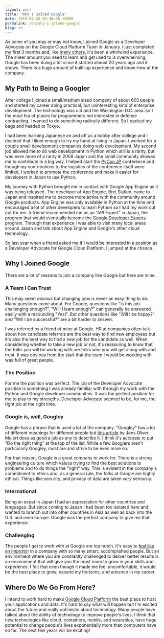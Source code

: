 ```yaml
---
layout: post
title: "Why I Joined Google"
date: 2015-04-28 02:30:00 +0000
permalink: /en/why-i-joined-google
blog: en
---
```


As some of you may or may not know, I joined Google as a Developer Advocate on
the Google Cloud Platform Team in January. I just completed my first 3 months
and, like [many others](http://paul.kinlan.me/my-first-year-in-google/), it's
been a whirlwind experience. The sheer amount you need to learn and get used to
is overwhelming. Google has been doing a lot since it started almost 20 years
ago and it shows. There is a huge amount of built-up experience and know-how at
the company.

## My Path to Being a Googler

After college I joined a small/medium sized company of about 600 people and
started my career doing practical, but uninteresting kind of enterprise
development. The technology was old and the Washington D.C. area isn't the
most hip of places for programmers not interested in defense contracting. I
wanted to do something radically different. So I packed my bags and headed to
Tokyo.

I had been learning Japanese on and off as a hobby after college and I decided
that I liked enough to try my hand at living in Japan. I worked for a couple
small development companies doing web development. My second job allowed me to
do web development in Python which still is a rarity, but was even more of a
rarity in 2008 Japan and the small community allowed me to contribute in a big
way. I helped start the [PyCon JP](http://pycon.jp/) conference and though
my contributions to the logistics of the conference itself were limited,
I worked to promote the conference and make it easier for developers in Japan
to use Python.

My journey with Python brought me in contact with Google App Engine as it was
being released. The developer of App Engine, Bret Slatkin, came to Japan and
inspired me to become more active with the community around Google products.
App Engine was only available in Python at the time and encouraged a lot of
other developers to learn Python so I had my work cut out for me. A friend
recommended me as an "API Expert" in Japan, the program that would eventually
become the [Google Developer Experts](https://developers.google.com/experts/)
program. Through that experience I was able to visit many local areas around
Japan and talk about App Engine and Google's other cloud technology.

So last year when a friend asked me if I would be interested in a position
as a Developer Advocate for Google Cloud Platform, I jumped at the chance.

## Why I Joined Google 

There are a lot of reasons to join a company like Google but here are mine.

### A Team I Can Trust

This may seem obvious but changing jobs is never an easy thing to do. Many
questions come about. For Google, questions like "Is this job challenging
enough?", "Will I learn enough?" can generally be answered easily with a
resounding "Yes!". But other questions like "Will I be happy?" and "Will I be
successful?" are a bit harder to answer.

I was referred by a friend of mine at Google. HR at companies often talk
about how candidate referrals are the best way to find new employees but it's
also the best way to find a new job for the candidate as well. When considering
whether to take a new job or not, it's reassuring to know that the folks you
will be working with are folks who you will get along with and trust. It was
obvious from the start that the team I would be working with was full of
great people.

### The Position

For me the position was perfect. The job of the Developer Advocate position is
something I was already familiar with through my work with the Python and Google
developer communities. It was the perfect position for me to play to my strengths.
Developer Advocate seemed to be, for me, the right job at the right time.

### Google is, well, Googley

Google has a phrase that is used a lot at the company. "Googley" has a lot
of different meanings for different people but
[this article](http://meiert.com/en/blog/20130812/googliness/) by Jens Oliver
Meiert does as good a job as any to describe it. I think it's accurate to
put "Do the right thing" at the top of the list. While a few Googlers aren't
particularly Googley, most are and strive to be even more so.

For that reason, Google is a great company to work for. There is a strong
engineering culture which values trying to find the best solutions to problems
and to do things the "right" way. This is evident in the company\'s commitment
to ethics and, as a general rule, the folks at Google are highly ethical.
Things like security, and privacy of data are taken *very* seriously.

### International

Being an expat in Japan I had an appreciation for other countries and
languages. But since coming to Japan I had been too isolated here and wanted to
branch out into other countries in Asia as well as back into the U.S. and
even Europe. Google was the perfect company to give me that experience.

### Challenging

The people I get to work with at Google are top notch. It's easy to
[feel like an impostor](http://en.wikipedia.org/wiki/Impostor_syndrome)
in a company with so many smart, accomplished people. But an environment
where you are constantly challenged to deliver better results is an environment
that will give you the most room to grow in your skills and experience. I
felt that even though it made me feel uncomfortable, it would be the best
place to grow, expand my horizons, and advance in my career.

## Where Do We Go From Here?

I intend to work hard to make [Google Cloud Platform](http://cloud.google.com/)
the best place to host your applications and data. It's hard to say what will
happen but I'm excited about the future and really optimistic about
technology. Many people have talked about the ability of technology to improve
people's lives.  I think that new technologies like cloud, containers, mobile,
and wearables, have huge potential to change people's lives exponentially
more than computers have so far. The next few years will be exciting!